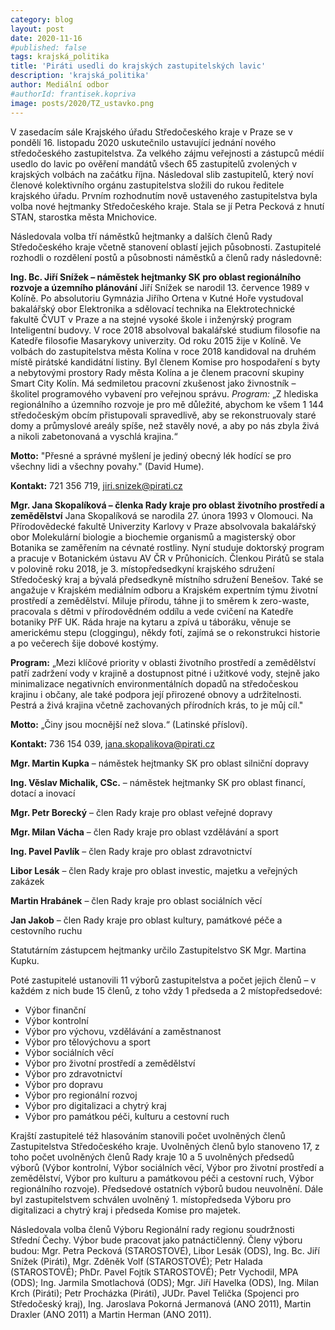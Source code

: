 ```yaml
---
category: blog
layout: post
date: 2020-11-16
#published: false
tags: krajská_politika
title: 'Piráti usedli do krajských zastupitelských lavic'
description: 'krajská_politika'
author: Mediální odbor
#authorId: frantisek.kopriva
image: posts/2020/TZ_ustavko.png
---
```

V zasedacím sále Krajského úřadu Středočeského kraje v Praze se v pondělí 16. listopadu 2020 uskutečnilo ustavující jednání nového středočeského zastupitelstva. Za velkého zájmu veřejnosti a zástupců médií usedlo do lavic po ověření mandátů všech 65 zastupitelů zvolených v krajských volbách na začátku října. Následoval slib zastupitelů, který noví členové kolektivního orgánu zastupitelstva složili do rukou ředitele krajského úřadu. Prvním rozhodnutím nově ustaveného zastupitelstva byla volba nové hejtmanky Středočeského kraje. Stala se jí Petra Pecková z hnutí STAN, starostka města Mnichovice. 

Následovala volba tří náměstků hejtmanky a dalších členů Rady Středočeského kraje včetně stanovení oblastí jejich působnosti.  Zastupitelé rozhodli o rozdělení postů a působnosti náměstků a členů rady následovně:

**Ing. Bc. Jiří Snížek – náměstek hejtmanky SK pro oblast regionálního rozvoje a územního plánování**
Jiří Snížek se narodil 13. července 1989 v Kolíně. Po absolutoriu Gymnázia Jiřího Ortena v Kutné Hoře vystudoval bakalářský obor Elektronika a sdělovací technika na Elektrotechnické fakultě ČVUT v Praze a na stejné vysoké škole i inženýrský program Inteligentní budovy. V roce 2018 absolvoval bakalářské studium filosofie na Katedře filosofie Masarykovy univerzity. Od roku 2015 žije v Kolíně. Ve volbách do zastupitelstva města Kolína v roce 2018 kandidoval na druhém místě pirátské kandidátní listiny. Byl členem Komise pro hospodaření s byty a nebytovými prostory Rady města Kolína a je členem pracovní skupiny Smart City Kolín. Má sedmiletou pracovní zkušenost jako živnostník – školitel programového vybavení pro veřejnou správu.
*Program:* „Z hlediska regionálního a územního rozvoje je pro mě důležité, abychom ke všem 1 144 středočeským obcím přistupovali spravedlivě, aby se rekonstruovaly staré domy a průmyslové areály spíše, než stavěly nové, a aby po nás zbyla živá a nikoli zabetonovaná a vyschlá krajina.“

**Motto:** "Přesné a správné myšlení je jediný obecný lék hodící se pro všechny lidi a všechny povahy." (David Hume).

**Kontakt:** 721 356 719, jiri.snizek@pirati.cz


**Mgr. Jana Skopalíková – členka Rady kraje pro oblast životního prostředí a zemědělství**
Jana Skopalíková se narodila 27. února 1993 v Olomouci. Na Přírodovědecké fakultě Univerzity Karlovy v Praze absolvovala bakalářský obor Molekulární biologie a biochemie organismů a magisterský obor Botanika se zaměřením na cévnaté rostliny. Nyní studuje doktorský program a pracuje v Botanickém ústavu AV ČR v Průhonicích. Členkou Pirátů se stala v polovině roku 2018, je 3. místopředsedkyní krajského sdružení Středočeský kraj a bývalá předsedkyně místního sdružení Benešov. Také se angažuje v Krajském mediálním odboru a Krajském expertním týmu životní prostředí a zemědělství. Miluje přírodu, táhne ji to směrem k zero-waste, pracovala s dětmi v přírodovědném oddílu a vede cvičení na Katedře botaniky PřF UK. Ráda hraje na kytaru a zpívá u táboráku, věnuje se americkému stepu (cloggingu), někdy fotí, zajímá se o rekonstrukci historie a po večerech šije dobové kostýmy.

**Program:** „Mezi klíčové priority v oblasti životního prostředí a zemědělství patří zadržení vody v krajině a dostupnost pitné i užitkové vody, stejně jako minimalizace negativních environmentálních dopadů na středočeskou krajinu i občany, ale také podpora její přirozené obnovy a udržitelnosti. Pestrá a živá krajina včetně zachovaných přírodních krás, to je můj cíl."

**Motto:** „Činy jsou mocnější než slova.“ (Latinské přísloví).

**Kontakt:** 736 154 039, jana.skopalikova@pirati.cz


**Mgr. Martin Kupka** – náměstek hejtmanky SK pro oblast silniční dopravy

**Ing. Věslav Michalik, CSc.** – náměstek hejtmanky SK pro oblast financí, dotací a inovací

**Mgr. Petr Borecký** – člen Rady kraje pro oblast veřejné dopravy

**Mgr. Milan Vácha** – člen Rady kraje pro oblast vzdělávání a sport

**Ing. Pavel Pavlík** – člen Rady kraje pro oblast zdravotnictví

**Libor Lesák** – člen Rady kraje pro oblast investic, majetku a veřejných zakázek

**Martin Hrabánek** – člen Rady kraje pro oblast sociálních věcí

**Jan Jakob** – člen Rady kraje pro oblast kultury, památkové péče a cestovního ruchu
 
Statutárním zástupcem hejtmanky určilo Zastupitelstvo SK Mgr. Martina Kupku.
 
Poté zastupitelé ustanovili 11 výborů zastupitelstva a počet jejich členů – v každém z nich bude 15 členů, z toho vždy 1 předseda a 2 místopředsedové:
* Výbor finanční
* Výbor kontrolní
* Výbor pro výchovu, vzdělávání a zaměstnanost
* Výbor pro tělovýchovu a sport
* Výbor sociálních věcí
* Výbor pro životní prostředí a zemědělství
* Výbor pro zdravotnictví
* Výbor pro dopravu
* Výbor pro regionální rozvoj
* Výbor pro digitalizaci a chytrý kraj
* Výbor pro památkou péči, kulturu a cestovní ruch

Krajští zastupitelé též hlasováním stanovili počet uvolněných členů Zastupitelstva Středočeského kraje. Uvolněných členů bylo stanoveno 17, z toho počet uvolněných členů Rady kraje 10 a 5 uvolněných předsedů výborů (Výbor kontrolní, Výbor sociálních věcí, Výbor pro životní prostředí a zemědělství, Výbor pro kulturu a památkovou péči a cestovní ruch, Výbor regionálního rozvoje). Předsedové ostatních výborů budou neuvolnění. Dále byl zastupitelstvem schválen uvolněný 1. místopředseda Výboru pro digitalizaci a chytrý kraj i předseda Komise pro majetek.

Následovala volba členů Výboru Regionální rady regionu soudržnosti Střední Čechy. Výbor bude pracovat jako patnáctičlenný. Členy výboru budou: Mgr. Petra Pecková (STAROSTOVÉ), Libor Lesák (ODS), Ing. Bc. Jiří Snížek (Piráti), Mgr. Zděněk Volf (STAROSTOVÉ); Petr Halada (STAROSTOVÉ); PhDr. Pavel Fojtík STAROSTOVÉ); Petr Vychodil, MPA (ODS); Ing. Jarmila Smotlachová (ODS); Mgr. Jiří Havelka (ODS), Ing. Milan Krch (Piráti); Petr Procházka (Piráti), JUDr. Pavel Telička (Spojenci pro Středočeský kraj), Ing. Jaroslava Pokorná Jermanová (ANO 2011), Martin Draxler (ANO 2011) a Martin Herman (ANO 2011).
